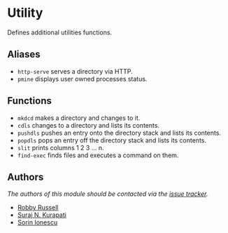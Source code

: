Utility
=======

Defines additional utilities functions.

Aliases
-------

  - `http-serve` serves a directory via HTTP.
  - `pmine` displays user owned processes status.

Functions
---------

  - `mkdcd` makes a directory and changes to it.
  - `cdls` changes to a directory and lists its contents.
  - `pushdls` pushes an entry onto the directory stack and lists its contents.
  - `popdls` pops an entry off the directory stack and lists its contents.
  - `slit` prints columns 1 2 3 ... n.
  - `find-exec` finds files and executes a command on them.

Authors
-------

*The authors of this module should be contacted via the [issue tracker][1].*

  - [Robby Russell](https://github.com/robbyrussell)
  - [Suraj N. Kurapati](https://github.com/sunaku)
  - [Sorin Ionescu](https://github.com/sorin-ionescu)

[1]: https://github.com/sorin-ionescu/oh-my-zsh/issues


